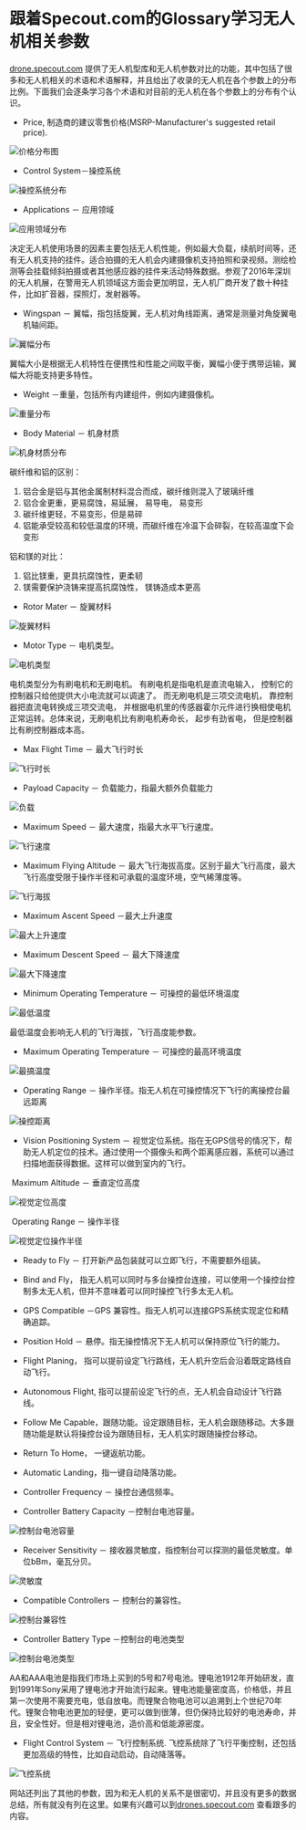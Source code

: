 # 跟着Specout.com的Glossary学习无人机相关参数

[drone.specout.com](drone.specout.com) 提供了无人机型库和无人机参数对比的功能，其中包括了很多和无人机相关的术语和术语解释，并且给出了收录的无人机在各个参数上的分布比例。下面我们会逐条学习各个术语和对目前的无人机在各个参数上的分布有个认识。



* Price, 制造商的建议零售价格(MSRP-Manufacturer's suggested retail price).

![价格分布图](http://o90dc46kr.bkt.clouddn.com/%E4%BB%B7%E6%A0%BC.png)



* Control System－操控系统

![操控系统分布](http://o90dc46kr.bkt.clouddn.com/%E6%93%8D%E4%BD%9C%E7%B3%BB%E7%BB%9F.png)



* Applications － 应用领域

![应用领域分布](http://o90dc46kr.bkt.clouddn.com/%E5%BA%94%E7%94%A8%E5%9C%BA%E6%99%AF.png)

决定无人机使用场景的因素主要包括无人机性能，例如最大负载，续航时间等，还有无人机支持的挂件。适合拍摄的无人机会内建摄像机支持拍照和录视频。测绘检测等会挂载倾斜拍摄或者其他感应器的挂件来活动特殊数据。参观了2016年深圳的无人机展，在警用无人机领域这方面会更加明显，无人机厂商开发了数十种挂件，比如扩音器，探照灯，发射器等。



* Wingspan － 翼幅，指包括旋翼，无人机对角线距离，通常是测量对角旋翼电机轴间距。

![翼幅分布](http://o90dc46kr.bkt.clouddn.com/%E7%BF%BC%E5%B9%85.png)

翼幅大小是根据无人机特性在便携性和性能之间取平衡，翼幅小便于携带运输，翼幅大将能支持更多特性。



* Weight －重量，包括所有内建组件，例如内建摄像机。

![重量分布](http://o90dc46kr.bkt.clouddn.com/%E9%87%8D%E9%87%8F.png)



* Body Material － 机身材质

![机身材质分布](http://o90dc46kr.bkt.clouddn.com/%E6%9C%BA%E8%BA%AB%E6%9D%90%E8%B4%A8.png)

碳纤维和铝的区别：

1. 铝合金是铝与其他金属制材料混合而成，碳纤维则混入了玻璃纤维
2. 铝合金更重，更易腐蚀，易延展， 易导电， 易变形
3. 碳纤维更轻，不易变形，但是易碎
4. 铝能承受较高和较低温度的环境，而碳纤维在冷温下会碎裂，在较高温度下会变形

铝和镁的对比：

1. 铝比镁重，更具抗腐蚀性，更柔韧
2. 镁需要保护浇铸来提高抗腐蚀性， 镁铸造成本更高

* Rotor Mater － 旋翼材料

![旋翼材料](http://o90dc46kr.bkt.clouddn.com/%E6%97%8B%E7%BF%BC%E6%9D%90%E6%96%99.png)



* Motor Type － 电机类型。

![电机类型](http://o90dc46kr.bkt.clouddn.com/%E7%94%B5%E6%9C%BA.png)

电机类型分为有刷电机和无刷电机。 有刷电机是指电机是直流电输入， 控制它的控制器只给他提供大小电流就可以调速了。 而无刷电机是三项交流电机， 靠控制器把直流电转换成三项交流电， 并根据电机里的传感器霍尔元件进行换相使电机正常运转。总体来说，无刷电机比有刷电机寿命长， 起步有劲省电， 但是控制器比有刷控制器成本高。



* Max Flight Time － 最大飞行时长

![飞行时长](http://o90dc46kr.bkt.clouddn.com/%E9%A3%9E%E8%A1%8C%E6%97%B6%E9%95%BF.png)



* Payload Capacity － 负载能力，指最大额外负载能力

![负载](http://o90dc46kr.bkt.clouddn.com/%E8%B4%9F%E8%BD%BD%E9%87%8D%E9%87%8F.png)



* Maximum Speed － 最大速度，指最大水平飞行速度。

![飞行速度](http://o90dc46kr.bkt.clouddn.com/%E9%A3%9E%E8%A1%8C%E9%80%9F%E5%BA%A6.png)



* Maximum Flying Altitude － 最大飞行海拔高度。区别于最大飞行高度，最大飞行高度受限于操作半径和可承载的温度环境，空气稀薄度等。

![飞行海拔](http://o90dc46kr.bkt.clouddn.com/%E9%A3%9E%E8%A1%8C%E6%B5%B7%E6%8B%94.png)

* Maximum Ascent Speed －最大上升速度

![最大上升速度](http://o90dc46kr.bkt.clouddn.com/%E4%B8%8A%E5%8D%87%E9%80%9F%E5%BA%A6.png)



* Maximum Descent Speed － 最大下降速度

![最大下降速度](http://o90dc46kr.bkt.clouddn.com/%E4%B8%8A%E5%8D%87%E9%80%9F%E5%BA%A6.png)

* Minimum Operating Temperature － 可操控的最低环境温度

![最低温度](http://o90dc46kr.bkt.clouddn.com/%E6%9C%80%E4%BD%8E%E6%B8%A9%E5%BA%A6.png)

最低温度会影响无人机的飞行海拔，飞行高度能参数。



* Maximum Operating Temperature － 可操控的最高环境温度

![最搞温度](http://o90dc46kr.bkt.clouddn.com/%E6%9C%80%E9%AB%98%E6%B8%A9%E5%BA%A6.png)



* Operating Range － 操作半径。指无人机在可操控情况下飞行的离操控台最远距离

![操控距离](http://o90dc46kr.bkt.clouddn.com/%E6%93%8D%E6%8E%A7%E8%B7%9D%E7%A6%BB.png)

* Vision Positioning System － 视觉定位系统。指在无GPS信号的情况下，帮助无人机定位的技术。通过使用一个摄像头和两个距离感应器，系统可以通过扫描地面获得数据。这样可以做到室内的飞行。

​	Maximum Altitude － 垂直定位高度

![视觉定位高度](http://o90dc46kr.bkt.clouddn.com/%E8%A7%86%E8%A7%89%E5%AE%9A%E4%BD%8D%E9%AB%98%E5%BA%A6.png)

​	Operating Range － 操作半径

![视觉定位操作半径](http://o90dc46kr.bkt.clouddn.com/%E8%A7%86%E8%A7%89%E5%AE%9A%E4%BD%8D%E6%93%8D%E4%BD%9C%E5%8D%8A%E5%BE%84.png)



* Ready to Fly － 打开新产品包装就可以立即飞行，不需要额外组装。
* Bind and Fly， 指无人机可以同时与多台操控台连接，可以使用一个操控台控制多太无人机，但并不意味着可以同时操控飞行多太无人机。
* GPS Compatible －GPS 兼容性。指无人机可以连接GPS系统实现定位和精确追踪。
* Position  Hold － 悬停。指无操控情况下无人机可以保持原位飞行的能力。
* Flight Planing， 指可以提前设定飞行路线，无人机升空后会沿着既定路线自动飞行。
* Autonomous Flight, 指可以提前设定飞行的点，无人机会自动设计飞行路线。
* Follow Me Capable，跟随功能。设定跟随目标，无人机会跟随移动。大多跟随功能是默认将操控台设为跟随目标，无人机实时跟随操控台移动。
* Return To Home， 一键返航功能。
* Automatic Landing，指一键自动降落功能。
* Controller Frequency － 操控台通信频率。


* Controller Battery Capacity －控制台电池容量。

![控制台电池容量](http://o90dc46kr.bkt.clouddn.com/%E6%93%8D%E6%8E%A7%E5%8F%B0%E7%94%B5%E6%B1%A0%E5%AE%B9%E9%87%8F.png)

* Receiver Sensitivity － 接收器灵敏度，指控制台可以探测的最低灵敏度。单位bBm，毫瓦分贝。

![灵敏度](http://o90dc46kr.bkt.clouddn.com/%E6%8E%A5%E6%94%B6%E5%99%A8%E7%81%B5%E6%95%8F%E5%BA%A6.png)

* Compatible Controllers － 控制台的兼容性。

![控制台兼容性](http://o90dc46kr.bkt.clouddn.com/%E5%8F%AF%E5%85%BC%E5%AE%B9%E6%8E%A7%E5%88%B6%E5%8F%B0.png)

* Controller Battery Type －控制台的电池类型

![控制台电池类型](http://o90dc46kr.bkt.clouddn.com/%E6%8E%A7%E5%88%B6%E5%8F%B0%E7%94%B5%E6%B1%A0%E7%B1%BB%E5%9E%8B.png)

AA和AAA电池是指我们市场上买到的5号和7号电池。锂电池1912年开始研发，直到1991年Sony采用了锂电池才开始流行起来。锂电池能量密度高，价格低，并且第一次使用不需要充电，低自放电。而锂聚合物电池可以追溯到上个世纪70年代。锂聚合物电池更加的轻便，更可以做到很薄，但仍保持比较好的电池寿命，并且，安全性好。但是相对锂电池，造价高和低能源密度。



* Flight Control System － 飞行控制系统. 飞控系统除了飞行平衡控制，还包括更加高级的特性，比如自动启动，自动降落等。

![飞控系统](http://o90dc46kr.bkt.clouddn.com/%E9%A3%9E%E6%8E%A7%E7%B3%BB%E7%BB%9F.png)

网站还列出了其他的参数，因为和无人机的关系不是很密切，并且没有更多的数据总结，所有就没有列在这里。如果有兴趣可以到[drones.specout.com](drones.specout.com) 查看跟多的内容。